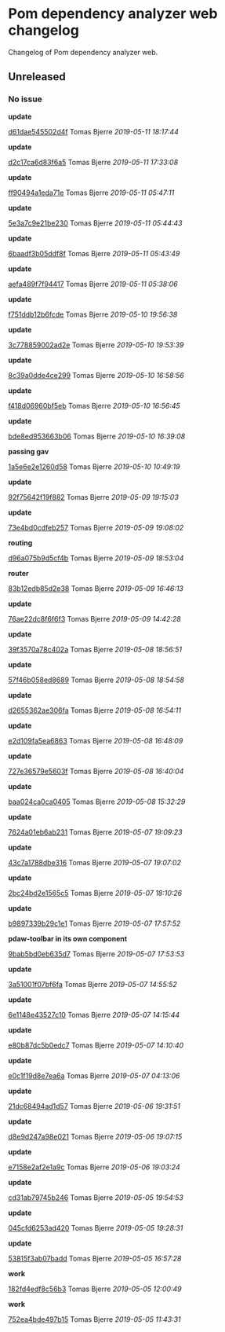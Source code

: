 
 # Pom dependency analyzer web changelog

Changelog of Pom dependency analyzer web.

## Unreleased
### No issue

**update**


[d61dae545502d4f](https://github.com/tomasbjerre/pom-dependency-web/commit/d61dae545502d4f) Tomas Bjerre *2019-05-11 18:17:44*

**update**


[d2c17ca6d83f6a5](https://github.com/tomasbjerre/pom-dependency-web/commit/d2c17ca6d83f6a5) Tomas Bjerre *2019-05-11 17:33:08*

**update**


[ff90494a1eda71e](https://github.com/tomasbjerre/pom-dependency-web/commit/ff90494a1eda71e) Tomas Bjerre *2019-05-11 05:47:11*

**update**


[5e3a7c9e21be230](https://github.com/tomasbjerre/pom-dependency-web/commit/5e3a7c9e21be230) Tomas Bjerre *2019-05-11 05:44:43*

**update**


[6baadf3b05ddf8f](https://github.com/tomasbjerre/pom-dependency-web/commit/6baadf3b05ddf8f) Tomas Bjerre *2019-05-11 05:43:49*

**update**


[aefa489f7f94417](https://github.com/tomasbjerre/pom-dependency-web/commit/aefa489f7f94417) Tomas Bjerre *2019-05-11 05:38:06*

**update**


[f751ddb12b6fcde](https://github.com/tomasbjerre/pom-dependency-web/commit/f751ddb12b6fcde) Tomas Bjerre *2019-05-10 19:56:38*

**update**


[3c778859002ad2e](https://github.com/tomasbjerre/pom-dependency-web/commit/3c778859002ad2e) Tomas Bjerre *2019-05-10 19:53:39*

**update**


[8c39a0dde4ce299](https://github.com/tomasbjerre/pom-dependency-web/commit/8c39a0dde4ce299) Tomas Bjerre *2019-05-10 16:58:56*

**update**


[f418d06960bf5eb](https://github.com/tomasbjerre/pom-dependency-web/commit/f418d06960bf5eb) Tomas Bjerre *2019-05-10 16:56:45*

**update**


[bde8ed953663b06](https://github.com/tomasbjerre/pom-dependency-web/commit/bde8ed953663b06) Tomas Bjerre *2019-05-10 16:39:08*

**passing gav**


[1a5e6e2e1260d58](https://github.com/tomasbjerre/pom-dependency-web/commit/1a5e6e2e1260d58) Tomas Bjerre *2019-05-10 10:49:19*

**update**


[92f75642f19f882](https://github.com/tomasbjerre/pom-dependency-web/commit/92f75642f19f882) Tomas Bjerre *2019-05-09 19:15:03*

**update**


[73e4bd0cdfeb257](https://github.com/tomasbjerre/pom-dependency-web/commit/73e4bd0cdfeb257) Tomas Bjerre *2019-05-09 19:08:02*

**routing**


[d96a075b9d5cf4b](https://github.com/tomasbjerre/pom-dependency-web/commit/d96a075b9d5cf4b) Tomas Bjerre *2019-05-09 18:53:04*

**router**


[83b12edb85d2e38](https://github.com/tomasbjerre/pom-dependency-web/commit/83b12edb85d2e38) Tomas Bjerre *2019-05-09 16:46:13*

**update**


[76ae22dc8f6f6f3](https://github.com/tomasbjerre/pom-dependency-web/commit/76ae22dc8f6f6f3) Tomas Bjerre *2019-05-09 14:42:28*

**update**


[39f3570a78c402a](https://github.com/tomasbjerre/pom-dependency-web/commit/39f3570a78c402a) Tomas Bjerre *2019-05-08 18:56:51*

**update**


[57f46b058ed8689](https://github.com/tomasbjerre/pom-dependency-web/commit/57f46b058ed8689) Tomas Bjerre *2019-05-08 18:54:58*

**update**


[d2655362ae306fa](https://github.com/tomasbjerre/pom-dependency-web/commit/d2655362ae306fa) Tomas Bjerre *2019-05-08 16:54:11*

**update**


[e2d109fa5ea6863](https://github.com/tomasbjerre/pom-dependency-web/commit/e2d109fa5ea6863) Tomas Bjerre *2019-05-08 16:48:09*

**update**


[727e36579e5603f](https://github.com/tomasbjerre/pom-dependency-web/commit/727e36579e5603f) Tomas Bjerre *2019-05-08 16:40:04*

**update**


[baa024ca0ca0405](https://github.com/tomasbjerre/pom-dependency-web/commit/baa024ca0ca0405) Tomas Bjerre *2019-05-08 15:32:29*

**update**


[7624a01eb6ab231](https://github.com/tomasbjerre/pom-dependency-web/commit/7624a01eb6ab231) Tomas Bjerre *2019-05-07 19:09:23*

**update**


[43c7a1788dbe316](https://github.com/tomasbjerre/pom-dependency-web/commit/43c7a1788dbe316) Tomas Bjerre *2019-05-07 19:07:02*

**update**


[2bc24bd2e1565c5](https://github.com/tomasbjerre/pom-dependency-web/commit/2bc24bd2e1565c5) Tomas Bjerre *2019-05-07 18:10:26*

**update**


[b9897339b29c1e1](https://github.com/tomasbjerre/pom-dependency-web/commit/b9897339b29c1e1) Tomas Bjerre *2019-05-07 17:57:52*

**pdaw-toolbar in its own component**


[9bab5bd0eb635d7](https://github.com/tomasbjerre/pom-dependency-web/commit/9bab5bd0eb635d7) Tomas Bjerre *2019-05-07 17:53:53*

**update**


[3a51001f07bf6fa](https://github.com/tomasbjerre/pom-dependency-web/commit/3a51001f07bf6fa) Tomas Bjerre *2019-05-07 14:55:52*

**update**


[6e1148e43527c10](https://github.com/tomasbjerre/pom-dependency-web/commit/6e1148e43527c10) Tomas Bjerre *2019-05-07 14:15:44*

**update**


[e80b87dc5b0edc7](https://github.com/tomasbjerre/pom-dependency-web/commit/e80b87dc5b0edc7) Tomas Bjerre *2019-05-07 14:10:40*

**update**


[e0c1f19d8e7ea6a](https://github.com/tomasbjerre/pom-dependency-web/commit/e0c1f19d8e7ea6a) Tomas Bjerre *2019-05-07 04:13:06*

**update**


[21dc68494ad1d57](https://github.com/tomasbjerre/pom-dependency-web/commit/21dc68494ad1d57) Tomas Bjerre *2019-05-06 19:31:51*

**update**


[d8e9d247a98e021](https://github.com/tomasbjerre/pom-dependency-web/commit/d8e9d247a98e021) Tomas Bjerre *2019-05-06 19:07:15*

**update**


[e7158e2af2e1a9c](https://github.com/tomasbjerre/pom-dependency-web/commit/e7158e2af2e1a9c) Tomas Bjerre *2019-05-06 19:03:24*

**update**


[cd31ab79745b246](https://github.com/tomasbjerre/pom-dependency-web/commit/cd31ab79745b246) Tomas Bjerre *2019-05-05 19:54:53*

**update**


[045cfd6253ad420](https://github.com/tomasbjerre/pom-dependency-web/commit/045cfd6253ad420) Tomas Bjerre *2019-05-05 19:28:31*

**update**


[53815f3ab07badd](https://github.com/tomasbjerre/pom-dependency-web/commit/53815f3ab07badd) Tomas Bjerre *2019-05-05 16:57:28*

**work**


[182fd4edf8c56b3](https://github.com/tomasbjerre/pom-dependency-web/commit/182fd4edf8c56b3) Tomas Bjerre *2019-05-05 12:00:49*

**work**


[752ea4bde497b15](https://github.com/tomasbjerre/pom-dependency-web/commit/752ea4bde497b15) Tomas Bjerre *2019-05-05 11:43:31*


 